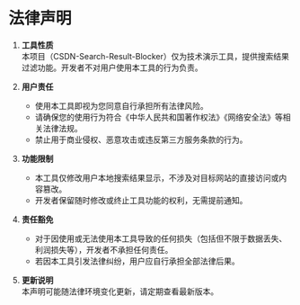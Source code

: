 # 法律声明

1. **工具性质**  
   本项目（CSDN-Search-Result-Blocker）仅为技术演示工具，提供搜索结果过滤功能。开发者不对用户使用本工具的行为负责。

2. **用户责任**  
   - 使用本工具即视为您同意自行承担所有法律风险。
   - 请确保您的使用行为符合《中华人民共和国著作权法》《网络安全法》等相关法律法规。
   - 禁止用于商业侵权、恶意攻击或违反第三方服务条款的行为。

3. **功能限制**  
   - 本工具仅修改用户本地搜索结果显示，不涉及对目标网站的直接访问或内容篡改。
   - 开发者保留随时修改或终止工具功能的权利，无需提前通知。

4. **责任豁免**  
   - 对于因使用或无法使用本工具导致的任何损失（包括但不限于数据丢失、利润损失等），开发者不承担任何责任。
   - 若因本工具引发法律纠纷，用户应自行承担全部法律后果。

5. **更新说明**  
   本声明可能随法律环境变化更新，请定期查看最新版本。
